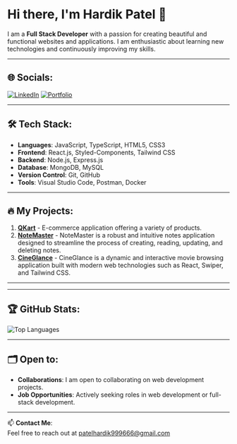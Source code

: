 # Hi there, I'm Hardik Patel 👋

I am a **Full Stack Developer** with a passion for creating beautiful and functional websites and applications. I am enthusiastic about learning new technologies and continuously improving my skills.

---

## 🌐 Socials:
[![LinkedIn](https://img.shields.io/badge/LinkedIn-%230077B5.svg?style=for-the-badge&logo=linkedin&logoColor=white)](https://www.linkedin.com/in/harrrdik18/)
[![Portfolio](https://img.shields.io/badge/Portfolio-%23000000.svg?style=for-the-badge&logo=portfolio&logoColor=white)](https://www.crio.do/learn/portfolio/patelhardik999666)

---

## 🛠️ Tech Stack:
- **Languages**: JavaScript, TypeScript, HTML5, CSS3
- **Frontend**: React.js, Styled-Components, Tailwind CSS
- **Backend**: Node.js, Express.js
- **Database**: MongoDB, MySQL
- **Version Control**: Git, GitHub
- **Tools**: Visual Studio Code, Postman, Docker

---



## 🔥 My Projects:
1. **[QKart](https://patelhardik999666-me-qkart-frontend-v2.vercel.app/)** - E-commerce application offering a variety of products.
2. **[NoteMaster](https://notes-app-psi-smoky.vercel.app/)** - NoteMaster is a robust and intuitive notes application designed to streamline the process of creating, reading, updating,
and deleting notes.
3. **[CineGlance](https://movie-website-virid-three.vercel.app/)** - CineGlance is a dynamic and interactive movie browsing application built with modern web technologies such as React,
Swiper, and Tailwind CSS.

---

<!--## 📈 My Activity:
START_SECTION:activity
1. 💻 Opened a new pull request in [repo-name](https://github.com/repo-link)
2. 🛠 Pushed code to [repo-name](https://github.com/repo-link)
3. 🎉 Merged PR in [repo-name](https://github.com/repo-link)
<!--END_SECTION:activity

---

## ✍️ Blog Posts:
- [Title of the Blog Post](https://yourblog.com)
- [Another Blog Post](https://yourblog.com)
-->
---
## 🏆 GitHub Stats:
![Top Languages](https://github-readme-stats.vercel.app/api/top-langs/?username=Harrrdik18&layout=compact&theme=radical)

---
## 🗂️ Open to:
- **Collaborations**: I am open to collaborating on web development projects.
- **Job Opportunities**: Actively seeking roles in web development or full-stack development.

---

📫 **Contact Me**:  
Feel free to reach out at [patelhardik999666@gmail.com](mailto:patelhardik999666@gmail.com)
